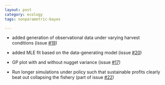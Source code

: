 ```yaml
---
layout: post
category: ecology
tags: nonparametric-bayes

---
```


- added generation of observational data under varying harvest conditions (issue [#19](https://github.com/cboettig/nonparametric-bayes/issues/19))

- added MLE fit based on the data-generating model (issue [#20](https://github.com/cboettig/nonparametric-bayes/issues/20))

- GP plot with and without nugget variance (issue [#17](https://github.com/cboettig/nonparametric-bayes/issues/17))

- Run longer simulations under policy such that sustainable profits clearly beat out collapsing the fishery (part of issue [#22](https://github.com/cboettig/nonparametric-bayes/issues/22))


